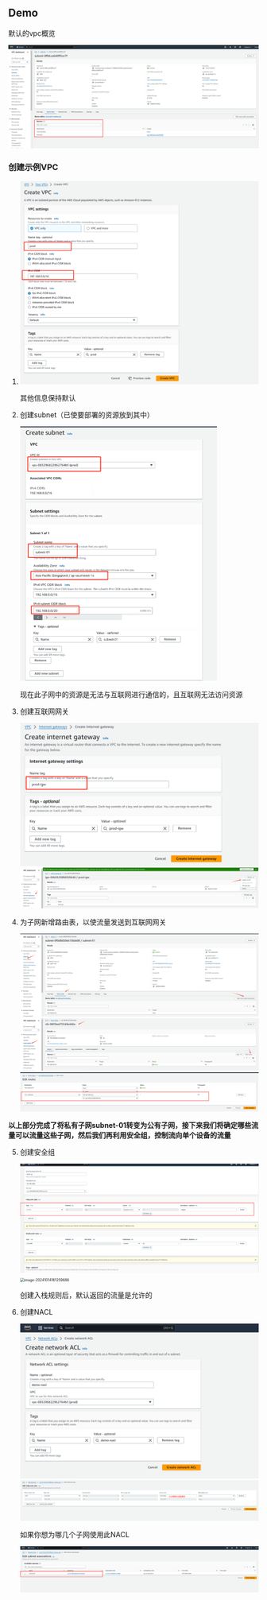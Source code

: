 ## Demo

默认的vpc概览

<img src="./img/d1.png" alt="d1" style="zoom:50%;" />

### 创建示例VPC

1. <img src="./img/D2.png" alt="D2" style="zoom:50%;" />

   其他信息保持默认

2. 创建subnet（已使要部署的资源放到其中）

   <img src="./img/d3.png" alt="d3" style="zoom:50%;" />

   现在此子网中的资源是无法与互联网进行通信的，且互联网无法访问资源

3. 创建互联网网关

   <img src="./img/d4.png" alt="d4" style="zoom:50%;" />

   <img src="./img/d5.png" alt="d5" style="zoom:50%;" />

4. 为子网新增路由表，以使流量发送到互联网网关

   

   <img src="./img/d6.png" alt="d6" style="zoom:50%;" />

   <img src="./img/d7.png" alt="d7" style="zoom:50%;" />

   <img src="./img/d8.png" alt="d8" style="zoom:50%;" />

**以上部分完成了将私有子网subnet-01转变为公有子网，接下来我们将确定哪些流量可以流量这些子网，然后我们再利用安全组，控制流向单个设备的流量**

5. 创建安全组

   <img src="./img/d9.png" alt="d9" style="zoom:50%;" />

   <img src="C:\Users\ForceCS\AppData\Roaming\Typora\typora-user-images\image-20241014161259686.png" alt="image-20241014161259686" style="zoom:50%;" />

   创建入栈规则后，默认返回的流量是允许的

6. 创建NACL

   <img src="./img/d12.png" alt="d12" style="zoom:50%;" />

   <img src="./img/d13.png" alt="d13" style="zoom:50%;" />

   如果你想为哪几个子网使用此NACL

   ![D14](./img/D14.png)

   

